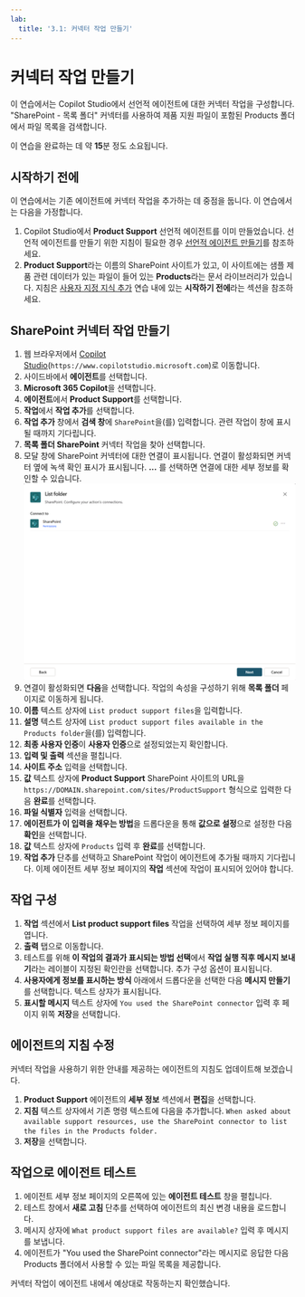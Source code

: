 ```yaml
---
lab:
  title: '3.1: 커넥터 작업 만들기'
---
```


# 커넥터 작업 만들기

이 연습에서는 Copilot Studio에서 선언적 에이전트에 대한 커넥터 작업을 구성합니다. "SharePoint - 목록 폴더" 커넥터를 사용하여 제품 지원 파일이 포함된 Products 폴더에서 파일 목록을 검색합니다.

이 연습을 완료하는 데 약 **15**분 정도 소요됩니다.

## 시작하기 전에

이 연습에서는 기존 에이전트에 커넥터 작업을 추가하는 데 중점을 둡니다. 이 연습에서는 다음을 가정합니다.

1. Copilot Studio에서 **Product Support** 선언적 에이전트를 이미 만들었습니다. 선언적 에이전트를 만들기 위한 지침이 필요한 경우 [선언적 에이전트 만들기](../01-Build-your-first-declarative-agent/01-create-declarative-agent.md)를 참조하세요.
1. **Product Support**라는 이름의 SharePoint 사이트가 있고, 이 사이트에는 샘플 제품 관련 데이터가 있는 파일이 들어 있는 **Products**라는 문서 라이브러리가 있습니다. 지침은 [사용자 지정 지식 추가](../01-Build-your-first-declarative-agent/02-add-custom-knowledge.md) 연습 내에 있는 **시작하기 전에**라는 섹션을 참조하세요.

## SharePoint 커넥터 작업 만들기

1. 웹 브라우저에서 [Copilot Studio](https://www.copilotstudio.microsoft.com)(`https://www.copilotstudio.microsoft.com`)로 이동합니다.
1. 사이드바에서 **에이전트**를 선택합니다.
1. **Microsoft 365 Copilot**을 선택합니다.
1. **에이전트**에서 **Product Support**를 선택합니다.
1. **작업**에서 **작업 추가**를 선택합니다.
1. **작업 추가** 창에서 **검색 창**에 `SharePoint`을(를) 입력합니다. 관련 작업이 창에 표시될 때까지 기다립니다.
1. **목록 폴더 SharePoint** 커넥터 작업을 찾아 선택합니다.
1. 모달 창에 SharePoint 커넥터에 대한 연결이 표시됩니다. 연결이 활성화되면 커넥터 옆에 녹색 확인 표시가 표시됩니다. **...** 를 선택하면 연결에 대한 세부 정보를 확인할 수 있습니다.
    ![SharePoint 연결 상태를 보여주는 스크린샷](../Media/SharePoint-connection.png)
1. 연결이 활성화되면 **다음**을 선택합니다. 작업의 속성을 구성하기 위해 **목록 폴더** 페이지로 이동하게 됩니다.
1. **이름** 텍스트 상자에 `List product support files`을 입력합니다.
1. **설명** 텍스트 상자에 `List product support files available in the Products folder`을(를) 입력합니다.
1. **최종 사용자 인증**이 **사용자 인증**으로 설정되었는지 확인합니다.
1. **입력 및 출력** 섹션을 펼칩니다.
1. **사이트 주소** 입력을 선택합니다.
1. **값** 텍스트 상자에 **Product Support** SharePoint 사이트의 URL을 `https://DOMAIN.sharepoint.com/sites/ProductSupport` 형식으로 입력한 다음 **완료**를 선택합니다.
1. **파일 식별자** 입력을 선택합니다.
1. **에이전트가 이 입력을 채우는 방법**을 드롭다운을 통해 **값으로 설정**으로 설정한 다음 **확인**을 선택합니다.
1. **값** 텍스트 상자에 `Products` 입력 후 **완료**를 선택합니다.
1. **작업 추가** 단추를 선택하고 SharePoint 작업이 에이전트에 추가될 때까지 기다립니다. 이제 에이전트 세부 정보 페이지의 **작업** 섹션에 작업이 표시되어 있어야 합니다.

## 작업 구성

1. **작업** 섹션에서 **List product support files** 작업을 선택하여 세부 정보 페이지를 엽니다.
1. **출력** 탭으로 이동합니다.
1. 테스트를 위해 **이 작업의 결과가 표시되는 방법 선택**에서 **작업 실행 직후 메시지 보내기**라는 레이블이 지정된 확인란을 선택합니다. 추가 구성 옵션이 표시됩니다.
1. **사용자에게 정보를 표시하는 방식** 아래에서 드롭다운을 선택한 다음 **메시지 만들기**를 선택합니다. 텍스트 상자가 표시됩니다.
1. **표시할 메시지** 텍스트 상자에 `You used the SharePoint connector` 입력 후 페이지 위쪽 **저장**을 선택합니다.

## 에이전트의 지침 수정

커넥터 작업을 사용하기 위한 안내를 제공하는 에이전트의 지침도 업데이트해 보겠습니다.

1. **Product Support** 에이전트의 **세부 정보** 섹션에서 **편집**을 선택합니다.
1. **지침** 텍스트 상자에서 기존 명령 텍스트에 다음을 추가합니다. `When asked about available support resources, use the SharePoint connector to list the files in the Products folder.` 
1. **저장**을 선택합니다.

## 작업으로 에이전트 테스트

1. 에이전트 세부 정보 페이지의 오른쪽에 있는 **에이전트 테스트** 창을 펼칩니다.
1. 테스트 창에서 **새로 고침** 단추를 선택하여 에이전트의 최신 변경 내용을 로드합니다.
1. 메시지 상자에 `What product support files are available?` 입력 후 메시지를 보냅니다.
1. 에이전트가 "You used the SharePoint connector"라는 메시지로 응답한 다음 Products 폴더에서 사용할 수 있는 파일 목록을 제공합니다.

커넥터 작업이 에이전트 내에서 예상대로 작동하는지 확인했습니다.
